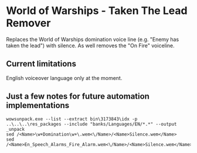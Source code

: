 # World of Warships - Taken The Lead Remover
Replaces the World of Warships domination voice line (e.g. "Enemy has taken the lead") with silence.
As well removes the "On Fire" voiceline.

## Current limitations
English voiceover language only at the moment.

## Just a few notes for future automation implementations
```
wowsunpack.exe --list --extract bin\3173843\idx -p ..\..\..\res_packages --include "banks/Languages/EN/*.*" --output _unpack
sed /<Name>\w+Domination\w+\.wem<\/Name>/<Name>Silence.wem</Name>
sed /<Name>En_Speech_Alarms_Fire_Alarm.wem<\/Name>/<Name>Silence.wem</Name>
```
